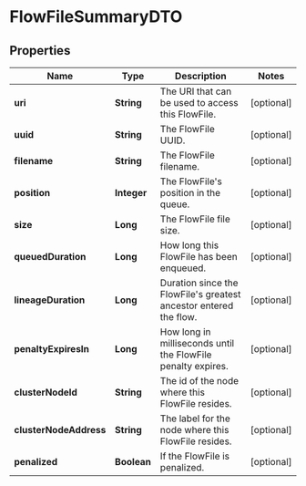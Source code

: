 # FlowFileSummaryDTO

## Properties
Name | Type | Description | Notes
------------ | ------------- | ------------- | -------------
**uri** | **String** | The URI that can be used to access this FlowFile. |  [optional]
**uuid** | **String** | The FlowFile UUID. |  [optional]
**filename** | **String** | The FlowFile filename. |  [optional]
**position** | **Integer** | The FlowFile&#x27;s position in the queue. |  [optional]
**size** | **Long** | The FlowFile file size. |  [optional]
**queuedDuration** | **Long** | How long this FlowFile has been enqueued. |  [optional]
**lineageDuration** | **Long** | Duration since the FlowFile&#x27;s greatest ancestor entered the flow. |  [optional]
**penaltyExpiresIn** | **Long** | How long in milliseconds until the FlowFile penalty expires. |  [optional]
**clusterNodeId** | **String** | The id of the node where this FlowFile resides. |  [optional]
**clusterNodeAddress** | **String** | The label for the node where this FlowFile resides. |  [optional]
**penalized** | **Boolean** | If the FlowFile is penalized. |  [optional]
